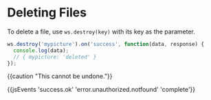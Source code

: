 # Deleting Files

To delete a file, use `ws.destroy(key)` with its key as the parameter.

```js
ws.destroy('mypicture').on('success', function(data, response) {
  console.log(data); 
  // { mypicture: 'deleted' }
});
```

{{caution "This cannot be undone."}}

{{jsEvents 'success.ok' 'error.unauthorized.notfound' 'complete'}}
